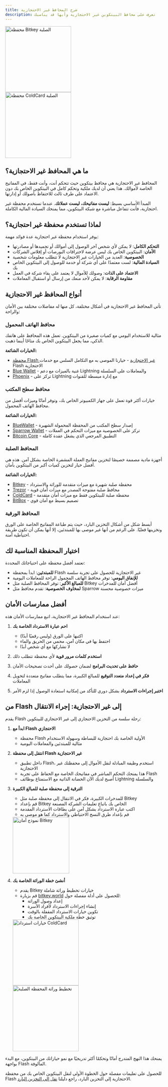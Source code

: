 ```yaml
---
title: شرح المحافظ غير الاحتجازية
description: تعرف على محافظ البيتكوين غير الاحتجازية وأيها قد يناسبك
---
```


<div class="flex flex-wrap justify-center items-center gap-6 my-8">
  <div class="w-56 h-56 flex items-center justify-center rounded-lg shadow-md overflow-hidden bg-white p-3">
    <img src="/images/badges/webp/bitkey2.webp" alt="محفظة Bitkey الصلبة" style="width: 210px; height: auto;" />
  </div>
  <div class="w-56 h-56 flex items-center justify-center rounded-lg shadow-md overflow-hidden bg-white p-3">
    <img src="/images/badges/png/coldcard.png" alt="محفظة ColdCard الصلبة" style="width: 210px; height: auto;" />
  </div>
</div>

## ما هي المحافظ غير الاحتجازية؟

المحافظ غير الاحتجازية هي محافظ بيتكوين حيث تتحكم أنت، وأنت فقط، في المفاتيح الخاصة لأموالك. هذا يعني أن لديك ملكية وتحكم كامل في البيتكوين الخاص بك دون الاعتماد على طرف ثالث للاحتفاظ بأصولك أو إدارتها.

المبدأ الأساسي بسيط: **ليست مفاتيحك، ليست عملاتك**. عندما تستخدم محفظة غير احتجازية، فأنت تتفاعل مباشرة مع شبكة البيتكوين، مما يمنحك السيادة المالية الكاملة.

## لماذا تستخدم محفظة غير احتجازية؟

يوفر استخدام محفظة غير احتجازية عدة فوائد مهمة:

- **التحكم الكامل**: لا يمكن لأي شخص آخر الوصول إلى أموالك أو تجميدها أو مصادرتها
- **الأمان**: البيتكوين الخاص بك ليس عرضة لاختراقات البورصات أو إفلاس الشركات
- **الخصوصية**: العديد من الخيارات غير الاحتجازية لا تتطلب معلومات شخصية
- **السيادة المالية**: لست معتمدًا على أي شركة أو خدمة للوصول إلى البيتكوين الخاص بك
- **الاعتماد على الذات**: وصولك للأموال لا يعتمد على بقاء شركة في العمل
- **مقاومة الرقابة**: لا يمكن لأحد منعك من إرسال أو استقبال المعاملات

## أنواع المحافظ غير الاحتجازية

تأتي المحافظ غير الاحتجازية في أشكال مختلفة، كل منها له مفاضلات مختلفة بين الأمان والراحة:

### محافظ الهاتف المحمول

مثالية للاستخدام اليومي مع كميات صغيرة من البيتكوين. تعمل هذه المحافظ على هاتفك الذكي، مما يجعل البيتكوين الخاص بك متاحًا أينما ذهبت.

**الخيارات الشائعة:**
- [محفظة Flash غير الاحتجازية](https://getflash.io/) - خيارنا الموصى به مع التكامل السلس مع خدمات Flash الاحتجازية
- [Blue Wallet](https://bluewallet.io/) - غنية بالميزات مع دعم Lightning والمعاملات على السلسلة
- [Phoenix](https://phoenix.acinq.co/) - تركز على Lightning مع إدارة مبسطة للقنوات

### محافظ سطح المكتب

خيارات أكثر قوة تعمل على جهاز الكمبيوتر الخاص بك، وتوفر أمانًا وميزات أفضل من محافظ الهاتف المحمول.

**الخيارات الشائعة:**
- [BlueWallet](https://bluewallet.io/desktop/) - إصدار سطح المكتب من المحفظة المحمولة الشهيرة
- [Sparrow Wallet](https://sparrowwallet.com/) - تركز على الخصوصية مع ميزات التحكم في العملات
- [Bitcoin Core](https://bitcoin.org/en/bitcoin-core/) - التطبيق المرجعي الذي يشغل عقدة كاملة

### المحافظ الصلبة

أجهزة مادية مصممة خصيصًا لتخزين مفاتيح العملة المشفرة الخاصة بشكل آمن. هذه هي أفضل خيار لتخزين كميات أكبر من البيتكوين بأمان.

**الخيارات الشائعة:**
- [Bitkey](https://bitkey.world) - محفظة صلبة شهيرة مع ميزات متقدمة للوراثة والاسترداد
- [Trezor](https://trezor.io/) - محافظ صلبة مفتوحة المصدر مع ميزات أمان قوية
- [ColdCard](https://coldcard.com/) - محفظة صلبة للبيتكوين فقط مع ميزات أمان متقدمة
- [BitBox](https://shiftcrypto.ch/) - تصميم بسيط مع أمان قوي

### المحافظ الورقية

أبسط شكل من أشكال التخزين البارد، حيث يتم طباعة المفاتيح الخاصة على الورق وتخزينها فعليًا. على الرغم من أنها غير موصى بها للمبتدئين، إلا أنها يمكن أن تكون طريقة احتياطية آمنة.

## اختيار المحفظة المناسبة لك

تعتمد أفضل محفظة على احتياجاتك المحددة:

- **للمبتدئين**: ابدأ بمحفظة Flash غير الاحتجازية للحصول على تجربة سلسة
- **للإنفاق اليومي**: توفر محافظ الهاتف المحمول الراحة للمعاملات اليومية
- **للمبالغ الأكبر**: توفر المحافظ الصلبة مثل Bitkey أفضل أمان للمدخرات
- **لمخاوف الخصوصية**: تقدم محافظ مثل Sparrow ميزات خصوصية محسنة

## أفضل ممارسات الأمان

عند استخدام المحافظ غير الاحتجازية، اتبع ممارسات الأمان هذه:

1. **احم عبارة الاسترداد الخاصة بك**
   - اكتبها على الورق (وليس رقميًا أبدًا)
   - احتفظ بها في مكان آمن، محمي من الحريق والماء
   - لا تشاركها مع أي شخص أبدًا

2. **استخدم كلمات مرور قوية** لأي محفظة تتطلب ذلك

3. **حافظ على تحديث البرامج** لضمان حصولك على أحدث تصحيحات الأمان

4. **فكر في إعداد متعدد التوقيع** للمبالغ الكبيرة، مما يتطلب مفاتيح متعددة لتخويل المعاملات

5. **اختبر إجراءات الاسترداد** بشكل دوري للتأكد من إمكانية استعادة الوصول إذا لزم الأمر

## من Flash إلى غير الاحتجازية: إجراء الانتقال

يقدم Flash رحلة سلسة من التخزين الاحتجازي إلى غير الاحتجازي للبيتكوين:

1. **ابدأ مع Flash الاحتجازي**
   - محفظة Flash الأولية الخاصة بك احتجازية للبساطة وسهولة الاستخدام
   - مثالية للمبتدئين والمعاملات اليومية

2. **انتقل إلى محفظة Flash غير الاحتجازية**
   - داخل تطبيق Flash، استخدم وظيفة المبادلة لنقل الأموال إلى محفظتك غير الاحتجازية
   - هذا يمنحك التحكم المباشر في مفاتيحك الخاصة مع الحفاظ على تجربة Flash
   - أصبح لديك الآن الحضانة الذاتية مع الاستمتاع بوظائف Lightning والسلسلة

3. **الترقية إلى محفظة صلبة للمبالغ الكبيرة**
   - للمدخرات الكبيرة، فكر في الانتقال إلى محفظة صلبة مثل Bitkey
   - قم بإعداد Bitkey الخاص بك باتباع تعليمات الشركة المصنعة
   - اكتب عبارة الاسترداد بشكل آمن على بطاقات الاسترداد المقدمة
   - قم بإعداد طرق النسخ الاحتياطي والاسترداد كما هو موصى به

   <div class="flex justify-center my-6">
     <div class="w-48 h-48 flex items-center justify-center rounded-lg shadow-md overflow-hidden bg-white p-3">
       <img src="/images/badges/webp/bitkey2.webp" alt="نموذج أمان Bitkey" style="width: 180px; height: auto;" />
     </div>
   </div>

4. **أنشئ خطة الوراثة الخاصة بك**
   - يقدم Bitkey خيارات تخطيط وراثة شاملة
   - قم بزيارة [bitkey.world](https://bitkey.world) للحصول على أدلة مفصلة حول:
     - إعداد وصول الوراثة
     - إنشاء إجراءات الاسترداد لأفراد الأسرة
     - تكوين خيارات الاسترداد المقفلة بالوقت
     - توثيق خطة ملكية البيتكوين الخاصة بك

   <div class="flex flex-wrap justify-center gap-6 my-6">
     <div class="w-56 h-56 flex items-center justify-center rounded-lg shadow-md overflow-hidden bg-white p-3">
       <img src="/images/badges/png/coldcard.png" alt="خيارات استرداد ColdCard" style="width: 210px; height: auto;" />
     </div>
     <div class="w-56 h-56 flex items-center justify-center rounded-lg shadow-md overflow-hidden bg-white p-3">
       <img src="/images/badges/webp/bitkey2.webp" alt="تخطيط وراثة المحفظة الصلبة" style="width: 210px; height: auto;" />
     </div>
   </div>

يمنحك هذا النهج المتدرج أمانًا وتحكمًا أكثر تدريجيًا مع نمو حيازاتك من البيتكوين، مع البدء بواجهة Flash المألوفة.

للحصول على تعليمات مفصلة حول الخطوة الأولى لنقل البيتكوين الخاص بك من محفظة Flash الاحتجازية إلى التخزين البارد، راجع دليلنا [نقل إلى التخزين البارد](guides/sweep-to-cold-storage).